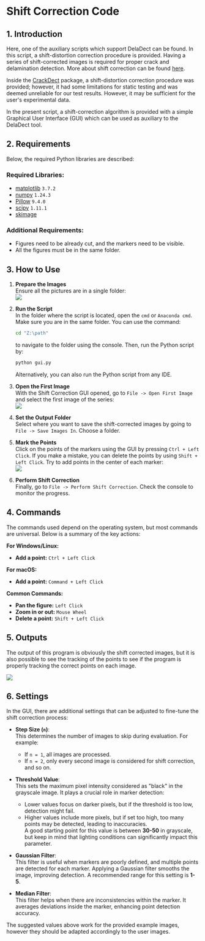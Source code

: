 # Shift Correction Code

## 1. Introduction

Here, one of the auxiliary scripts which support DelaDect can be found. In this script, a shift-distortion correction procedure is provided. Having a series of shift-corrected images is required for proper crack and delamination detection. More about shift correction can be found [here](https://crackdect.readthedocs.io/en/latest/shift_correction.html).

Inside the [CrackDect](https://github.com/mattdrvo/CrackDect) package, a shift-distortion correction procedure was provided; however, it had some limitations for static testing and was deemed unreliable for our test results. However, it may be sufficient for the user's experimental data.

In the present script, a shift-correction algorithm is provided with a simple Graphical User Interface (GUI) which can be used as auxiliary to the DelaDect tool.

## 2. Requirements

Below, the required Python libraries are described:

### Required Libraries:
- [matplotlib](https://pypi.org/project/matplotlib/) `3.7.2`
- [numpy](https://pypi.org/project/numpy/) `1.24.3`
- [Pillow](https://pypi.org/project/pillow/) `9.4.0`
- [scipy](https://pypi.org/project/scipy/) `1.11.1`
- [skimage](https://scikit-image.org/)

### Additional Requirements:
- Figures need to be already cut, and the markers need to be visible.
- All the figures must be in the same folder.

## 3. How to Use

1. **Prepare the Images**  
    Ensure all the pictures are in a single folder:  
    ![](media/images_folder.png)

2. **Run the Script**  
    In the folder where the script is located, open the `cmd` or `Anaconda cmd`. Make sure you are in the same folder. You can use the command:

    ```bash
    cd "Z:\path"
    ```

    to navigate to the folder using the console. Then, run the Python script by:

    ```bash
    python gui.py
    ```

    Alternatively, you can also run the Python script from any IDE.

3. **Open the First Image**  
    With the Shift Correction GUI opened, go to `File -> Open First Image` and select the first image of the series:  
    ![](media/app.png)

4. **Set the Output Folder**  
    Select where you want to save the shift-corrected images by going to `File -> Save Images In`. Choose a folder.

5. **Mark the Points**  
    Click on the points of the markers using the GUI by pressing `Ctrl + Left Click`. If you make a mistake, you can delete the points by using `Shift + Left Click`. Try to add points in the center of each marker:  
    ![](media/selection.png)

6. **Perform Shift Correction**  
    Finally, go to `File -> Perform Shift Correction`. Check the console to monitor the progress.

## 4. Commands

The commands used depend on the operating system, but most commands are universal. Below is a summary of the key actions:

**For Windows/Linux:**
- **Add a point:** `Ctrl + Left Click`

**For macOS:**
- **Add a point:** `Command + Left Click`

**Common Commands:**
- **Pan the figure:** `Left Click`
- **Zoom in or out:** `Mouse Wheel`
- **Delete a point:** `Shift + Left Click`

## 5. Outputs
The output of this program is obviously the shift corrected images, but it is also possible to see the tracking of the points to see if the program is properly tracking the correct points on each image.

![](media/0105_dic_test.png)

## 6. Settings
In the GUI, there are additional settings that can be adjusted to fine-tune the shift correction process:

- **Step Size (`n`)**:  
    This determines the number of images to skip during evaluation. For example:
    - If `n = 1`, all images are processed.
    - If `n = 2`, only every second image is considered for shift correction, and so on.

- **Threshold Value**:  
    This sets the maximum pixel intensity considered as "black" in the grayscale image. It plays a crucial role in marker detection:
    - Lower values focus on darker pixels, but if the threshold is too low, detection might fail.
    - Higher values include more pixels, but if set too high, too many points may be detected, leading to inaccuracies.  
    A good starting point for this value is between **30-50** in grayscale, but keep in mind that lighting conditions can significantly impact this parameter.

- **Gaussian Filter**:  
    This filter is useful when markers are poorly defined, and multiple points are detected for each marker. Applying a Gaussian filter smooths the image, improving detection. A recommended range for this setting is **1-5**.

- **Median Filter**:  
    This filter helps when there are inconsistencies within the marker. It averages deviations inside the marker, enhancing point detection accuracy.

The suggested values above work for the provided example images, however they should be adapted accordingly to the user images.
